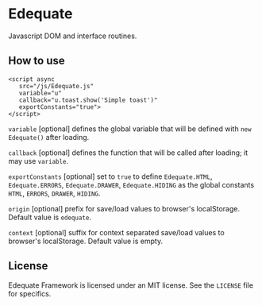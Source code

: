 # Edequate
Javascript DOM and interface routines.

## How to use

    <script async 
       src="/js/Edequate.js" 
       variable="u" 
       callback="u.toast.show('Simple toast')" 
       exportConstants="true">
    </script>

`variable` [optional] defines the global variable that will be defined with `new Edequate()` after loading.

`callback` [optional] defines the function that will be called after loading; it may use `variable`.

`exportConstants` [optional]  set to `true` to define `Edequate.HTML`, `Edequate.ERRORS`, `Edequate.DRAWER`, `Edequate.HIDING` as the global constants `HTML`, `ERRORS`, `DRAWER`, `HIDING`.

`origin` [optional] prefix for save/load values to browser's localStorage. Default value is `edequate`.

`context` [optional] suffix for context separated save/load values to browser's localStorage. Default value is empty.

## License

Edequate Framework is licensed under an MIT license. See the `LICENSE` file for specifics.
